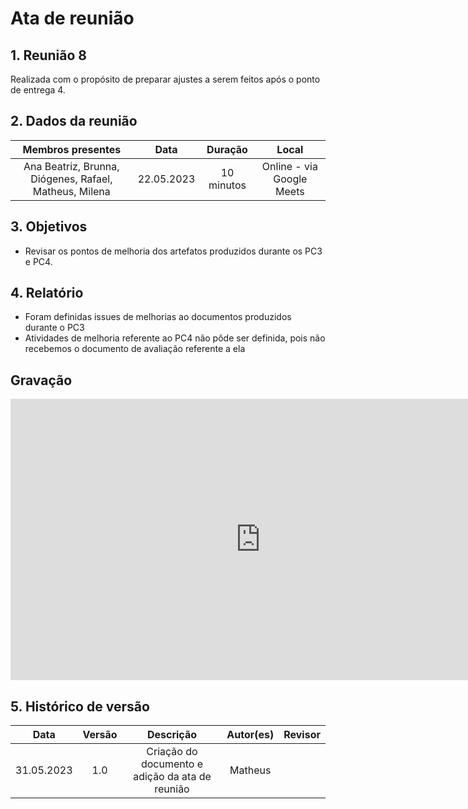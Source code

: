 # Ata de reunião 

## 1. Reunião 8
Realizada com o propósito de preparar ajustes a serem feitos após o ponto de entrega 4.

## 2. Dados da reunião
| Membros presentes | Data | Duração | Local |
| :---------------: | :--: | :-----: | :---: | 
| Ana Beatriz, Brunna, Diógenes, Rafael, Matheus, Milena | 22.05.2023 | 10 minutos | Online - via Google Meets |

## 3. Objetivos
- Revisar os pontos de melhoria dos artefatos produzidos durante os PC3 e PC4.


## 4. Relatório 
- Foram definidas issues de melhorias ao documentos produzidos durante o PC3
- Atividades de melhoria referente ao PC4 não pôde ser definida, pois não recebemos o documento de avaliação referente a ela

## Gravação

<iframe width="800" height="450" src="https://www.youtube.com/embed/55z4hRJfsYg" title="YouTube video player" frameborder="0" allow="accelerometer; autoplay; clipboard-write; encrypted-media; gyroscope; picture-in-picture; web-share" allowfullscreen></iframe>

## 5. Histórico de versão
|    Data    | Versão | Descrição                                       | Autor(es)  | Revisor  |
| :--------: | :----: | :---------------------------------------------: | :--------: | :------: |
| 31.05.2023 | 1.0    | Criação do documento e adição da ata de reunião |   Matheus   |   |
